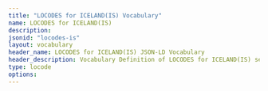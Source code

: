 ```yaml
---
title: "LOCODES for ICELAND(IS) Vocabulary"
name: LOCODES for ICELAND(IS) 
description: 
jsonid: "locodes-is"
layout: vocabulary
header_name: LOCODES for ICELAND(IS) JSON-LD Vocabulary
header_description: Vocabulary Definition of LOCODES for ICELAND(IS) semantics in HTML format. JSON-LD format is available at [locodes-is.jsonld](/vocabulary/locodes-is.jsonld)
type: locode
options:
---
```


